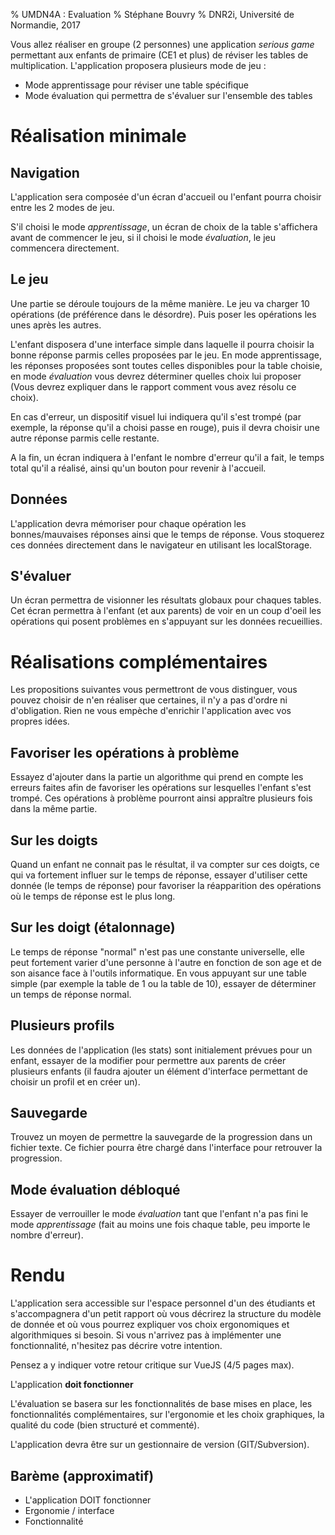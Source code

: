 % UMDN4A : Evaluation
% Stéphane Bouvry
% DNR2i, Université de Normandie, 2017

Vous allez réaliser en groupe (2 personnes) une application *serious game* permettant aux enfants de primaire (CE1 et plus) de réviser les tables de multiplication. L'application proposera plusieurs mode de jeu :

- Mode apprentissage pour réviser une table spécifique
- Mode évaluation qui permettra de s'évaluer sur l'ensemble des tables


# Réalisation minimale

## Navigation
L'application sera composée d'un écran d'accueil ou l'enfant pourra choisir entre les 2 modes de jeu.

S'il choisi le mode *apprentissage*, un écran de choix de la table s'affichera avant de commencer le jeu, si il choisi le mode *évaluation*, le jeu commencera directement.

## Le jeu

Une partie se déroule toujours de la même manière. Le jeu va charger 10 opérations (de préférence dans le désordre). Puis poser les opérations les unes après les autres.

L'enfant disposera d'une interface simple dans laquelle il pourra choisir la bonne réponse parmis celles proposées par le jeu. En mode apprentissage, les réponses proposées sont toutes celles disponibles pour la table choisie, en mode *évaluation* vous devrez déterminer quelles choix lui proposer (Vous devrez expliquer dans le rapport comment vous avez résolu ce choix).

En cas d'erreur, un dispositif visuel lui indiquera qu'il s'est trompé (par exemple, la réponse qu'il a choisi passe en rouge), puis il devra choisir une autre réponse parmis celle restante.

A la fin, un écran indiquera à l'enfant le nombre d'erreur qu'il a fait, le temps total qu'il a réalisé, ainsi qu'un bouton pour revenir à l'accueil.

## Données

L'application devra mémoriser pour chaque opération les bonnes/mauvaises réponses ainsi que le temps de réponse. Vous stoquerez ces données directement dans le navigateur en utilisant les localStorage.

## S'évaluer

Un écran permettra de visionner les résultats globaux pour chaques tables. Cet écran permettra à l'enfant (et aux parents) de voir en un coup d'oeil les opérations qui posent problèmes en s'appuyant sur les données recueillies.


# Réalisations complémentaires

Les propositions suivantes vous permettront de vous distinguer, vous pouvez choisir de n'en réaliser que certaines, il n'y a pas d'ordre ni d'obligation. Rien ne vous empèche d'enrichir l'application avec vos propres idées.

## Favoriser les opérations à problème

Essayez d'ajouter dans la partie un algorithme qui prend en compte les erreurs faites afin de favoriser les opérations sur lesquelles l'enfant s'est trompé. Ces opérations à problème pourront ainsi appraître plusieurs fois dans la même partie.

## Sur les doigts

Quand un enfant ne connait pas le résultat, il va compter sur ces doigts, ce qui va fortement influer sur le temps de réponse, essayer d'utiliser cette donnée (le temps de réponse) pour favoriser la réapparition des opérations où le temps de réponse est le plus long.

## Sur les doigt (étalonnage)

Le temps de réponse "normal" n'est pas une constante universelle, elle peut fortement varier d'une personne à l'autre en fonction de son age et de son aisance face à l'outils informatique. En vous appuyant sur une table simple (par exemple la table de 1 ou la table de 10), essayer de déterminer un temps de réponse normal.

## Plusieurs profils

Les données de l'application (les stats) sont initialement prévues pour un enfant, essayer de la modifier pour permettre aux parents de créer plusieurs enfants (il faudra ajouter un élément d'interface permettant de choisir un profil et en créer un).

## Sauvegarde

Trouvez un moyen de permettre la sauvegarde de la progression dans un fichier texte. Ce fichier pourra être chargé dans l'interface pour retrouver la progression.

## Mode évaluation débloqué

Essayer de verrouiller le mode *évaluation* tant que l'enfant n'a pas fini le mode *apprentissage* (fait au moins une fois chaque table, peu importe le nombre d'erreur).


# Rendu

L'application sera accessible sur l'espace personnel d'un des étudiants et s'accompagnera d'un petit rapport où vous décrirez la structure du modèle de donnée et où vous pourrez expliquer vos choix ergonomiques et algorithmiques si besoin. Si vous n'arrivez pas à implémenter une fonctionnalité, n'hesitez pas décrire votre intention.

Pensez a y indiquer votre retour critique sur VueJS
(4/5 pages max).

L'application **doit fonctionner**

L'évaluation se basera sur les fonctionnalités de base mises en place, les fonctionnalités complémentaires, sur l'ergonomie et les choix graphiques, la qualité du code (bien structuré et commenté).

L'application devra être sur un gestionnaire de version (GIT/Subversion).

## Barème (approximatif)

- L'application DOIT fonctionner
- Ergonomie / interface
- Fonctionnalité
